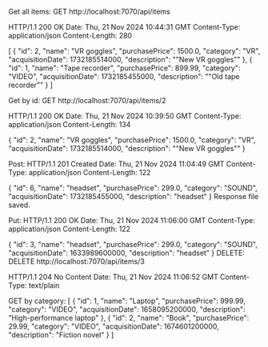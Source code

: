 Get all items:
GET http://localhost:7070/api/items

HTTP/1.1 200 OK
Date: Thu, 21 Nov 2024 10:44:31 GMT
Content-Type: application/json
Content-Length: 280

[
{
"id": 2,
"name": "VR goggles",
"purchasePrice": 1500.0,
"category": "VR",
"acquisitionDate": 1732185514000,
"description": "\"New VR goggles\""
},
{
"id": 1,
"name": "Tape recorder",
"purchasePrice": 899.99,
"category": "VIDEO",
"acquisitionDate": 1732185455000,
"description": "\"Old tape recorder\""
}
]

Get by id:
GET http://localhost:7070/api/items/2

HTTP/1.1 200 OK
Date: Thu, 21 Nov 2024 10:39:50 GMT
Content-Type: application/json
Content-Length: 134

{
"id": 2,
"name": "VR goggles",
"purchasePrice": 1500.0,
"category": "VR",
"acquisitionDate": 1732185514000,
"description": "\"New VR goggles\""
}

Post:
HTTP/1.1 201 Created
Date: Thu, 21 Nov 2024 11:04:49 GMT
Content-Type: application/json
Content-Length: 122

{
"id": 6,
"name": "headset",
"purchasePrice": 299.0,
"category": "SOUND",
"acquisitionDate": 1732185455000,
"description": "headset"
}
Response file saved.

Put:
HTTP/1.1 200 OK
Date: Thu, 21 Nov 2024 11:06:00 GMT
Content-Type: application/json
Content-Length: 122

{
"id": 3,
"name": "headset",
"purchasePrice": 299.0,
"category": "SOUND",
"acquisitionDate": 1633989600000,
"description": "headset"
}
DELETE:
DELETE http://localhost:7070/api/items/3

HTTP/1.1 204 No Content
Date: Thu, 21 Nov 2024 11:06:52 GMT
Content-Type: text/plain

<Response body is empty>



GET by category:
[
{
"id": 1,
"name": "Laptop",
"purchasePrice": 999.99,
"category": "VIDEO",
"acquisitionDate": 1658095200000,
"description": "High-performance laptop"
},
{
"id": 2,
"name": "Book",
"purchasePrice": 29.99,
"category": "VIDEO",
"acquisitionDate": 1674601200000,
"description": "Fiction novel"
}
]